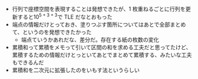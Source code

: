- 行列で座標空間を表現することは発想できたが、1 枚重ねるごとに行列を更新すると$10^{5+3+3}$で TLE だなとおもった
- 端点の情報だけとっておき、塗りつぶす箇所についてはあとで全部まとめて、というのを発想できたかった
  - 端点ていうかあれだな、差分だ。存在する紙の枚数の変化
- 累積和って累積をメモって引いて区間の和を求める工夫だと思ってたけど、累積するための情報だけとっといてあとでまとめて累積する、みたいな工夫もできるんだ
- 累積和を二次元に拡張したのをいもす法というらしい

